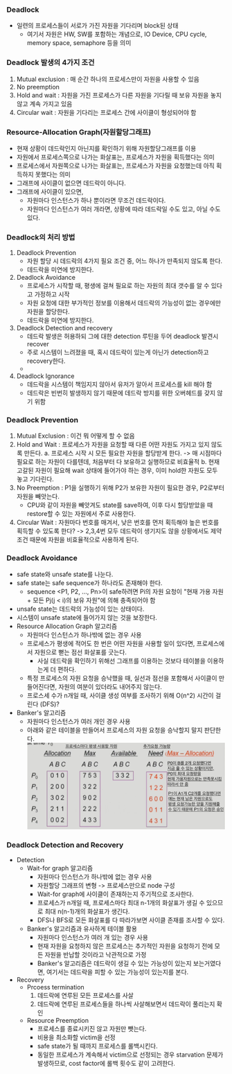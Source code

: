 ### Deadlock
- 일련의 프로세스들이 서로가 가진 자원을 기다리며 block된 상태
  - 여기서 자원은 HW, SW를 포함하는 개념으로, IO Device, CPU cycle, memory space, semaphore 등을 의미

### Deadlock 발생의 4가지 조건
1. Mutual exclusion : 매 순간 하나의 프로세스만이 자원을 사용할 수 있음
2. No preemption
3. Hold and wait : 자원을 가진 프로세스가 다른 자원을 기다릴 때 보유 자원을 놓지 않고 계속 가지고 있음
4. Circular wait : 자원을 기다리는 프로세스 간에 사이클이 형성되어야 함

### Resource-Allocation Graph(자원할당그래프)
- 현재 상황이 데드락인지 아닌지를 확인하기 위해 자원할당그래프를 이용
- 자원에서 프로세스쪽으로 나가는 화살표는, 프로세스가 자원을 획득했다는 의미
- 프로세스에서 자원쪽으로 나가는 화살표는, 프로세스가 자원을 요청했는데 아직 획득하지 못했다는 의미
- 그래프에 사이클이 없으면 데드락이 아니다.
- 그래프에 사이클이 있으면,
  - 자원마다 인스턴스가 하나 뿐이라면 무조건 데드락이다.
  - 자원마다 인스턴스가 여러 개라면, 상황에 따라 데드락일 수도 있고, 아닐 수도 있다.

### Deadlock의 처리 방법
1. Deadlock Prevention
   - 자원 할당 시 데드락의 4가지 필요 조건 중, 어느 하나가 만족되지 않도록 한다.
   - 데드락을 미연에 방지한다.
2. Deadlock Avoidance
   - 프로세스가 시작할 때, 평생에 걸쳐 필요로 하는 자원의 최대 갯수를 알 수 있다고 가정하고 시작
   - 자원 요청에 대한 부가적인 정보를 이용해서 데드락의 가능성이 없는 경우에만 자원을 할당한다.
   - 데드락을 미연에 방지한다.
3. Deadlock Detection and recovery
   - 데드락 발생은 허용하되 그에 대한 detection 루틴을 두어 deadlock 발견시 recover
   - 주로 시스템이 느려졌을 때, 혹시 데드락이 있는게 아닌가 detection하고 recovery한다.
   - 
4. Deadlock Ignorance
   - 데드락을 시스템이 책임지지 않아서 유저가 알아서 프로세스를 kill 해야 함
   - 데드락은 빈번히 발생하지 않기 때문에 데드락 방지를 위한 오버헤드를 갖지 않기 위함

### Deadlock Prevention
1. Mutual Exclusion : 이건 뭐 어떻게 할 수 없음
2. Hold and Wait : 프로세스가 자원을 요청할 때 다른 어떤 자원도 가지고 있지 않도록 만든다.
    a. 프로세스 시작 시 모든 필요한 자원을 할당받게 한다. -> 매 시점마다 필요로 하는 자원이 다를텐데, 처음부터 다 보유하고 실행하므로 비효율적
    b. 현재 고갈된 자원이 필요해 wait 상태에 들어가야 하는 경우, 이미 hold한 자원도 모두 놓고 기다린다.
3. No Preemption : P1을 실행하기 위해 P2가 보유한 자원이 필요한 경우, P2로부터 자원을 빼앗는다.
   - CPU와 같이 자원을 빼앗겨도 state를 save하여, 이후 다시 할당받았을 때 restore할 수 있는 자원에서 주로 사용한다.
4. Circular Wait : 자원마다 번호를 매겨서, 낮은 번호를 먼저 획득해야 높은 번호를 획득할 수 있도록 한다?
-> 2,3,4번 모두 데드락이 생기지도 않을 상황에서도 제약조건 때문에 자원을 비효율적으로 사용하게 된다.

### Deadlock Avoidance
- safe state와 unsafe state를 나눈다.
- safe state는 safe sequence가 하나라도 존재해야 한다.
  - sequence <P1, P2, ..., Pn>이 safe하려면 Pi의 자원 요청이 "현재 가용 자원 + 모든 Pj(j < i)의 보유 자원"에 의해 충족되어야 함
- unsafe state는 데드락의 가능성이 있는 상태이다.
- 시스템이 unsafe state에 들어가지 않는 것을 보장한다.
- Resource Allocation Graph 알고리즘
  - 자원마다 인스턴스가 하나밖에 없는 경우 사용
  - 프로세스가 평생에 적어도 한 번은 어떤 자원을 사용할 일이 있다면, 프로세스에서 자원으로 뻗는 점선 화살표를 긋는다.
    - 사실 데드락을 확인하기 위해선 그래프를 이용하는 것보다 테이블을 이용하는게 더 편하다.
  - 특정 프로세스의 자원 요청을 승낙했을 때, 실선과 점선을 포함해서 사이클이 만들어진다면, 자원의 여분이 있더라도 내어주지 않는다.
  - 프로스세 수가 n개일 때, 사이클 생성 여부를 조사하기 위해 O(n^2) 시간이 걸린다 (DFS)?
- Banker's 알고리즘
  - 자원마다 인스턴스가 여러 개인 경우 사용
  - 아래와 같은 테이블을 만들어서 프로세스의 자원 요청을 승낙할지 말지 판단한다. 
![img_5.png](img_5.png)

### Deadlock Detection and Recovery
- Detection
  - Wait-for graph 알고리즘
    - 자원마다 인스턴스가 하나밖에 없는 경우 사용
    - 자원할당 그래프의 변형 -> 프로세스만으로 node 구성
    - Wait-for graph에 사이클이 존재하는지 주기적으로 조사한다.
    - 프로세스가 n개일 때, 프로세스마다 최대 n-1개의 화살표가 생길 수 있으므로 최대 n(n-1)개의 화살표가 생긴다.
    - DFS나 BFS로 모든 화살표를 다 따라가보면 사이클 존재를 조사할 수 있다.
  - Banker's 알고리즘과 유사하게 테이블 활용
    - 자원마다 인스턴스가 여러 개 있는 경우 사용
    - 현재 자원을 요청하지 않은 프로세스는 추가적인 자원을 요청하기 전에 모든 자원을 반납할 것이라고 낙관적으로 가정
    - Banker's 알고리즘은 데드락이 생길 수 있는 가능성이 있는지 보는거였다면, 여기서는 데드락을 피할 수 있는 가능성이 있는지를 본다.
- Recovery
  - Prcoess termination
    1. 데드락에 연루된 모든 프로세스를 사살
    2. 데드락에 연루된 프로세스들을 하나씩 사살해보면서 데드락이 풀리는지 확인
  - Resource Preemption
    - 프로세스를 종료시키진 않고 자원만 뺏는다.
    - 비용을 최소화할 victim을 선정
    - safe state가 될 때까지 프로세스를 롤백시킨다.
    - 동일한 프로세스가 계속해서 victim으로 선정되는 경우 starvation 문제가 발생하므로, cost factor에 롤백 횟수도 같이 고려한다. 
